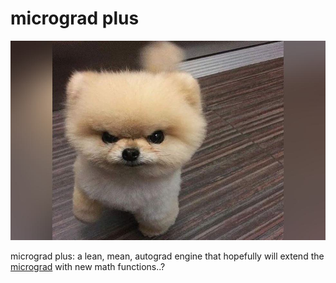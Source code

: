 # micrograd plus
![](/puppy/puppy.jpg)

micrograd plus: a lean, mean, autograd engine that hopefully will extend the [micrograd](https://github.com/karpathy/micrograd) with new math functions..?